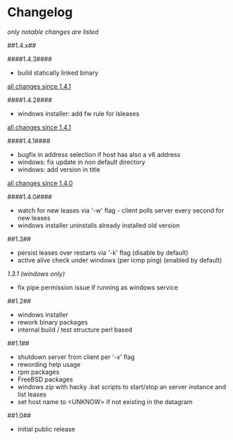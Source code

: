 # Changelog
  
*only notable changes are listed*  

##1.4.x##

####1.4.3####

- build statically linked binary

[all changes since 1.4.1](https://github.com/j-keck/lsleases/compare/1.4.2...1.4.3)


####1.4.2####

- windows installer: add fw rule for lsleases

[all changes since 1.4.1](https://github.com/j-keck/lsleases/compare/1.4.1...1.4.2)

####1.4.1####
- bugfix in address selection if host has also a v6 address
- windows: fix update in non default directory
- windows: add version in title

[all changes since 1.4.0](https://github.com/j-keck/lsleases/compare/1.4.0...1.4.1)

####1.4.0####
- watch for new leases via '-w' flag - client polls server every second for new leases
- windows installer uninstalls already installed old version

##1.3##
- persist leases over restarts via '-k' flag (disable by default)
- active alive check under windows (per icmp ping) (enabled by default)

*1.3.1 (windows only)*

  - fix pipe permission issue if running as windows service
 
##1.2##
- windows installer
- rework binary packages
- internal build / test structure perl based

##1.1##
- shutdown server from client per '-x' flag
- rewording help usage
- rpm packages
- FreeBSD packages
- windows zip with hacky .bat scripts to start/stop an server instance and list leases
- set host name to \<UNKNOW\> if not existing in the datagram
  
##1.0##
- initial public release

